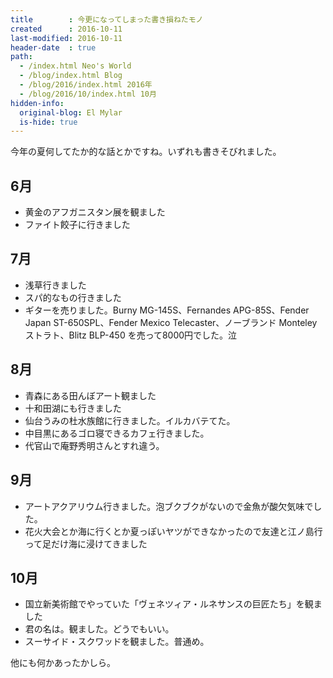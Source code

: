 ```yaml
---
title        : 今更になってしまった書き損ねたモノ
created      : 2016-10-11
last-modified: 2016-10-11
header-date  : true
path:
  - /index.html Neo's World
  - /blog/index.html Blog
  - /blog/2016/index.html 2016年
  - /blog/2016/10/index.html 10月
hidden-info:
  original-blog: El Mylar
  is-hide: true
---
```


今年の夏何してたか的な話とかですね。いずれも書きそびれました。

## 6月

- 黄金のアフガニスタン展を観ました
- ファイト餃子に行きました

## 7月

- 浅草行きました
- スパ的なもの行きました
- ギターを売りました。Burny MG-145S、Fernandes APG-85S、Fender Japan ST-650SPL、Fender Mexico Telecaster、ノーブランド Monteley ストラト、Blitz BLP-450 を売って8000円でした。泣

## 8月

- 青森にある田んぼアート観ました
- 十和田湖にも行きました
- 仙台うみの杜水族館に行きました。イルカバテてた。
- 中目黒にあるゴロ寝できるカフェ行きました。
- 代官山で庵野秀明さんとすれ違う。

## 9月

- アートアクアリウム行きました。泡ブクブクがないので金魚が酸欠気味でした。
- 花火大会とか海に行くとか夏っぽいヤツができなかったので友達と江ノ島行って足だけ海に浸けてきました

## 10月

- 国立新美術館でやっていた「ヴェネツィア・ルネサンスの巨匠たち」を観ました
- 君の名は。観ました。どうでもいい。
- スーサイド・スクワッドを観ました。普通め。

他にも何かあったかしら。

